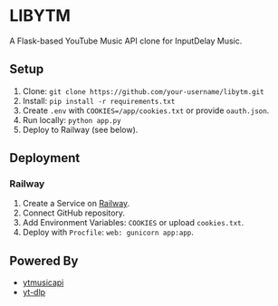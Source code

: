 # LIBYTM
A Flask-based YouTube Music API clone for InputDelay Music.

## Setup
1. Clone: `git clone https://github.com/your-username/libytm.git`
2. Install: `pip install -r requirements.txt`
3. Create `.env` with `COOKIES=/app/cookies.txt` or provide `oauth.json`.
4. Run locally: `python app.py`
5. Deploy to Railway (see below).

## Deployment
### Railway
1. Create a Service on [Railway](https://railway.app).
2. Connect GitHub repository.
3. Add Environment Variables: `COOKIES` or upload `cookies.txt`.
4. Deploy with `Procfile`: `web: gunicorn app:app`.

## Powered By
- [ytmusicapi](https://github.com/sigma67/ytmusicapi)
- [yt-dlp](https://github.com/yt-dlp/yt-dlp)
